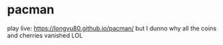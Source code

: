 # pacman
play live: https://longvu80.github.io/pacman/
but I dunno why all the coins and cherries vanished LOL
